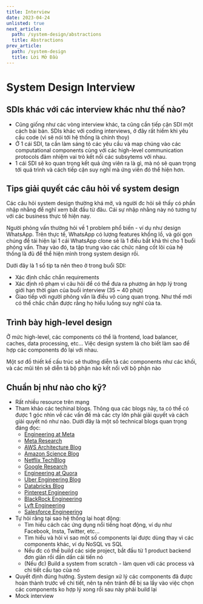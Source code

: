 ```yaml
---
title: Interview
date: 2023-04-24
unlisted: true
next_article:
  path: /system-design/abstractions
  title: Abstractions
prev_article:
  path: /system-design
  title: Lời Mở Đầu
---
```


# System Design Interview

## SDIs khác với các interview khác như thế nào?

- Cũng giống như các vòng interview khác, ta cũng cần tiếp cận SDI một cách bài bản. SDIs khác với coding interviews, ở đây rất hiếm khi yêu cầu code (vì sẽ nói tới hệ thống là chính thoy)
- Ở 1 cái SDI, ta cần làm sáng tỏ các yêu cầu và map chúng vào các computational components cùng với các high-level communication protocols đảm nhiệm vai trò kết nối các subsytems với nhau.
- 1 cái SDI sẽ ko quan trọng kết quả ứng viên ra là gì, mà nó sẽ quan trọng tới quá trình và cách tiếp cận suy nghĩ mà ứng viên đó thể hiện hơn.

## Tips giải quyết các câu hỏi về system design

Các câu hỏi system design thường khá mở, và người đc hỏi sẽ thấy có phần nhập nhằng để nghĩ xem bắt đầu từ đâu. Cái sự nhập nhằng này nó tương tự với các business thực tế hiện nay.

Người phỏng vấn thường hỏi về 1 problem phổ biến - ví dụ như design WhatsApp. Trên thực tế, WhatsApp có lượng features khổng lồ, và gói gọn chúng để tái hiện lại 1 cái WhatsApp clone sẽ là 1 điều bất khả thi cho 1 buổi phỏng vấn. Thay vào đó, ta tập trung vào các chức năng cốt lõi của hệ thống là đủ để thể hiện mình trong system design rồi.

Dưới đây là 1 số tip ta nên theo ở trong buổi SDI:

- Xác định chắc chắn requirements
- Xác định rõ phạm vi câu hỏi để có thể đưa ra phương án hợp lý trong giới hạn thời gian của buổi interview (35 ~ 40 phút)
- Giao tiếp với người phỏng vấn là điều vô cùng quan trọng. Như thế mới có thể chắc chắn được rằng họ hiểu luồng suy nghĩ của ta.

## Trình bày high-level design

Ở mức high-level, các components có thể là frontend, load balancer, caches, data processing, etc... Việc design system là cho biết làm sao để hợp các components đó lại với nhau.

Một sơ đồ thiết kế cấu trúc sẽ thường diễn tả các components như các khối, và các mũi tên sẽ diễn tả bộ phận nào kết nối với bộ phận nào

## Chuẩn bị như nào cho kỹ?

- Rất nhiều resource trên mạng
- Tham khảo các techinal blogs. Thông qua các blogs này,  ta có thể có được 1 góc nhìn về các vấn đề mà các cty lớn phải giải quyết và cách giải quyết nó như nào. Dưới đây là một số technical blogs quan trọng đáng đọc:
  - [Engineering at Meta](https://engineering.fb.com/)
  - [Meta Research](https://research.fb.com/)
  - [AWS Architecture Blog](https://aws.amazon.com/blogs/architecture/)
  - [Amazon Science Blog](https://www.amazon.science/blog)
  - [Netflix TechBlog](https://netflixtechblog.com/)
  - [Google Research](https://research.google/)
  - [Engineering at Quora](https://quoraengineering.quora.com/)
  - [Uber Engineering Blog](https://eng.uber.com/)
  - [Databricks Blog](https://databricks.com/blog/category/engineering)
  - [Pinterest Engineering](https://medium.com/@Pinterest_Engineering)
  - [BlackRock Engineering](https://medium.com/blackrock-engineering)
  - [Lyft Engineering](https://eng.lyft.com/)
  - [Salesforce Engineering](https://engineering.salesforce.com/)
- Tự hỏi rằng tại sao hệ thống lại hoạt động:
  - Tìm hiểu cách các ứng dụng nổi tiếng hoạt động, ví dụ như Facebook, Insta, Twitter, etc...
  - Tìm hiểu và hỏi vì sao một số components lại được dùng thay vì các components khác, ví dụ NoSQL vs SQL
  - Nếu đc có thể build các side project, bắt đầu từ 1 product backend đơn giản rồi dần dần cải tiến nó
  - (Nếu đc) Build a system from scratch - làm quen với các process và chi tiết cấu tạo của nó
- Quyết định đúng hướng. System design xử lý các components đã được hoàn thành trước về chi tiết, nên ta nên tránh để bị sa lầy vào việc chọn các components ko hợp lý xong rồi sau này phải build lại
- Mock interview

